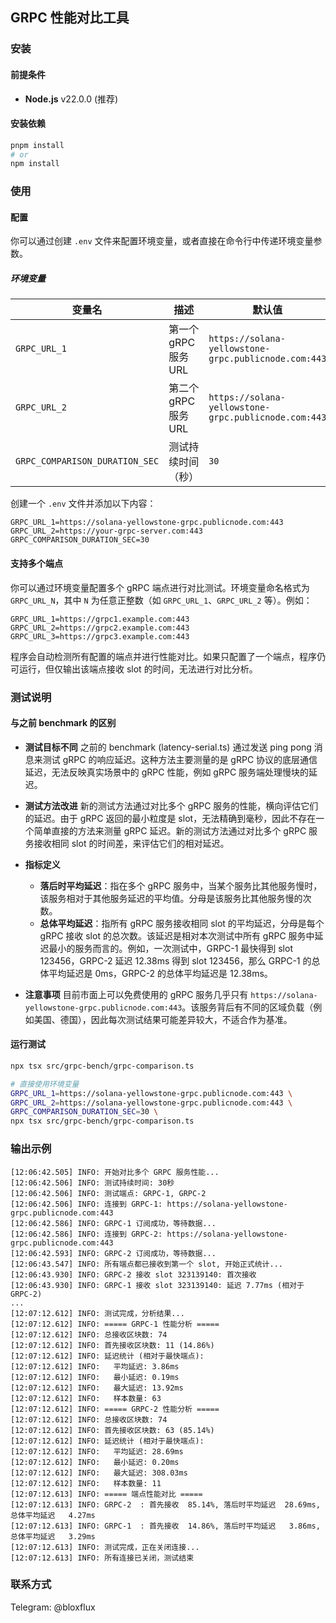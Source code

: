 ## GRPC 性能对比工具

### 安装

#### 前提条件

- **Node.js** v22.0.0 (推荐)

#### 安装依赖

```bash
pnpm install
# or
npm install
```

### 使用

#### 配置

你可以通过创建 `.env` 文件来配置环境变量，或者直接在命令行中传递环境变量参数。

##### 环境变量

| 变量名                         | 描述                 | 默认值                                               |
| ------------------------------ | -------------------- | ---------------------------------------------------- |
| `GRPC_URL_1`                   | 第一个 gRPC 服务 URL | `https://solana-yellowstone-grpc.publicnode.com:443` |
| `GRPC_URL_2`                   | 第二个 gRPC 服务 URL | `https://solana-yellowstone-grpc.publicnode.com:443` |
| `GRPC_COMPARISON_DURATION_SEC` | 测试持续时间（秒）   | `30`                                                 |

创建一个 `.env` 文件并添加以下内容：

```env
GRPC_URL_1=https://solana-yellowstone-grpc.publicnode.com:443
GRPC_URL_2=https://your-grpc-server.com:443
GRPC_COMPARISON_DURATION_SEC=30
```

#### 支持多个端点

你可以通过环境变量配置多个 gRPC 端点进行对比测试。环境变量命名格式为 `GRPC_URL_N`，其中 `N` 为任意正整数（如 `GRPC_URL_1`、`GRPC_URL_2` 等）。例如：

```env
GRPC_URL_1=https://grpc1.example.com:443
GRPC_URL_2=https://grpc2.example.com:443
GRPC_URL_3=https://grpc3.example.com:443
```

程序会自动检测所有配置的端点并进行性能对比。如果只配置了一个端点，程序仍可运行，但仅输出该端点接收 slot 的时间，无法进行对比分析。

### 测试说明

#### 与之前 benchmark 的区别

- **测试目标不同**
  之前的 benchmark (latency-serial.ts) 通过发送 ping pong 消息来测试 gRPC 的响应延迟。这种方法主要测量的是 gRPC 协议的底层通信延迟，无法反映真实场景中的 gRPC 性能，例如 gRPC 服务端处理慢块的延迟。

- **测试方法改进**
  新的测试方法通过对比多个 gRPC 服务的性能，横向评估它们的延迟。由于 gRPC 返回的最小粒度是 slot，无法精确到毫秒，因此不存在一个简单直接的方法来测量 gRPC 延迟。新的测试方法通过对比多个 gRPC 服务接收相同 slot 的时间差，来评估它们的相对延迟。

- **指标定义**

  - **落后时平均延迟**：指在多个 gRPC 服务中，当某个服务比其他服务慢时，该服务相对于其他服务延迟的平均值。分母是该服务比其他服务慢的次数。
  - **总体平均延迟**：指所有 gRPC 服务接收相同 slot 的平均延迟，分母是每个 gRPC 接收 slot 的总次数。该延迟是相对本次测试中所有 gRPC 服务中延迟最小的服务而言的。例如，一次测试中，GRPC-1 最快得到 slot 123456，GRPC-2 延迟 12.38ms 得到 slot 123456，那么 GRPC-1 的总体平均延迟是 0ms，GRPC-2 的总体平均延迟是 12.38ms。

- **注意事项**
  目前市面上可以免费使用的 gRPC 服务几乎只有 `https://solana-yellowstone-grpc.publicnode.com:443`。该服务背后有不同的区域负载（例如美国、德国），因此每次测试结果可能差异较大，不适合作为基准。

#### 运行测试

```bash
npx tsx src/grpc-bench/grpc-comparison.ts
```

```bash
# 直接使用环境变量
GRPC_URL_1=https://solana-yellowstone-grpc.publicnode.com:443 \
GRPC_URL_2=https://solana-yellowstone-grpc.publicnode.com:443 \
GRPC_COMPARISON_DURATION_SEC=30 \
npx tsx src/grpc-bench/grpc-comparison.ts
```

### 输出示例

```plaintext
[12:06:42.505] INFO: 开始对比多个 GRPC 服务性能...
[12:06:42.506] INFO: 测试持续时间: 30秒
[12:06:42.506] INFO: 测试端点: GRPC-1, GRPC-2
[12:06:42.506] INFO: 连接到 GRPC-1: https://solana-yellowstone-grpc.publicnode.com:443
[12:06:42.586] INFO: GRPC-1 订阅成功，等待数据...
[12:06:42.586] INFO: 连接到 GRPC-2: https://solana-yellowstone-grpc.publicnode.com:443
[12:06:42.593] INFO: GRPC-2 订阅成功，等待数据...
[12:06:43.547] INFO: 所有端点都已接收到第一个 slot, 开始正式统计...
[12:06:43.930] INFO: GRPC-2 接收 slot 323139140: 首次接收
[12:06:43.930] INFO: GRPC-1 接收 slot 323139140: 延迟 7.77ms (相对于 GRPC-2)
...
[12:07:12.612] INFO: 测试完成，分析结果...
[12:07:12.612] INFO: ===== GRPC-1 性能分析 =====
[12:07:12.612] INFO: 总接收区块数: 74
[12:07:12.612] INFO: 首先接收区块数: 11 (14.86%)
[12:07:12.612] INFO: 延迟统计 (相对于最快端点):
[12:07:12.612] INFO:   平均延迟: 3.86ms
[12:07:12.612] INFO:   最小延迟: 0.19ms
[12:07:12.612] INFO:   最大延迟: 13.92ms
[12:07:12.612] INFO:   样本数量: 63
[12:07:12.612] INFO: ===== GRPC-2 性能分析 =====
[12:07:12.612] INFO: 总接收区块数: 74
[12:07:12.612] INFO: 首先接收区块数: 63 (85.14%)
[12:07:12.612] INFO: 延迟统计 (相对于最快端点):
[12:07:12.612] INFO:   平均延迟: 28.69ms
[12:07:12.612] INFO:   最小延迟: 0.20ms
[12:07:12.612] INFO:   最大延迟: 308.03ms
[12:07:12.612] INFO:   样本数量: 11
[12:07:12.613] INFO: ===== 端点性能对比 =====
[12:07:12.613] INFO: GRPC-2  : 首先接收  85.14%, 落后时平均延迟  28.69ms, 总体平均延迟   4.27ms
[12:07:12.613] INFO: GRPC-1  : 首先接收  14.86%, 落后时平均延迟   3.86ms, 总体平均延迟   3.29ms
[12:07:12.613] INFO: 测试完成，正在关闭连接...
[12:07:12.613] INFO: 所有连接已关闭，测试结束
```

### 联系方式

Telegram: @bloxflux
